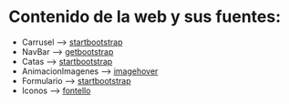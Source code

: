 # Contenido de la web y sus fuentes:

* Carrusel --> <a href="https://startbootstrap.com/snippets/">startbootstrap</a>
* NavBar --> <a href="https://getbootstrap.com/">getbootstrap</a>
* Catas --> <a href="https://startbootstrap.com/snippets/">startbootstrap</a>
* AnimacionImagenes --> <a href="http://www.imagehover.io/">imagehover</a>
* Formulario --> <a href="https://startbootstrap.com/snippets/">startbootstrap</a>
* Iconos --> <a href="http://fontello.com/">fontello</a>
